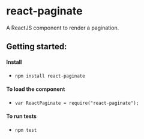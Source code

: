 react-paginate
==============

A ReactJS component to render a pagination.


Getting started:
---------------------

#### Install

  * `npm install react-paginate`

#### To load the component

  * `var ReactPaginate = require("react-paginate");`

#### To run tests

  * `npm test`
